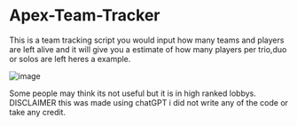 # Apex-Team-Tracker

This is a team tracking script you would input how many teams and players are left alive
and it will give you a estimate of how many players per trio,duo or solos are left heres a example.



![image](https://user-images.githubusercontent.com/77082010/229194499-7cbeb4e0-de03-41cc-8bbd-b8b4fc6fa4eb.png)

Some people may think its not useful but it is in high ranked lobbys.
DISCLAIMER
this was made using chatGPT
i did not write any of the code or take any credit.
